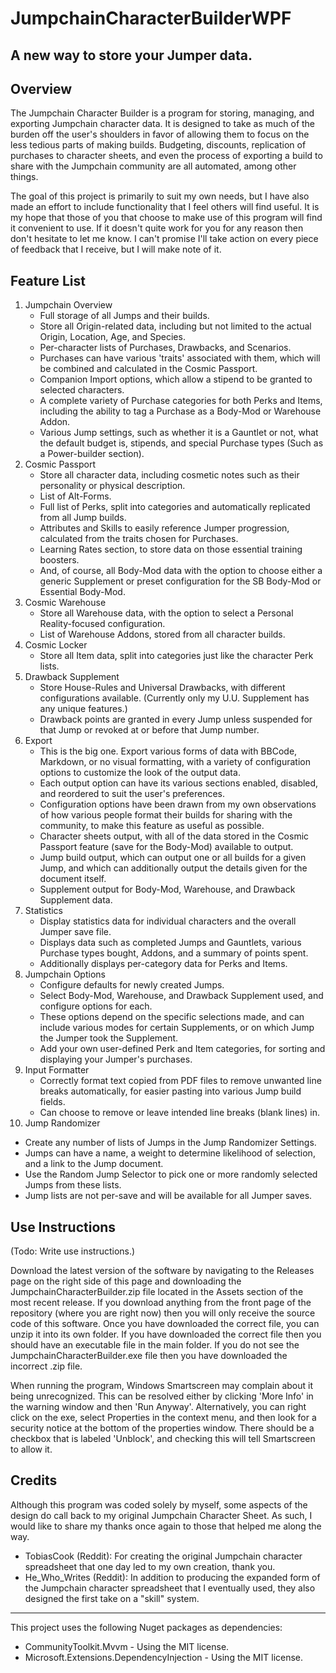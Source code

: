 # JumpchainCharacterBuilderWPF
## A new way to store your Jumper data.

## Overview
The Jumpchain Character Builder is a program for storing, managing, and exporting Jumpchain character data. It is designed to take as much of the burden off the user's shoulders in favor of allowing them to focus on the less tedious parts of making builds. Budgeting, discounts, replication of purchases to character sheets, and even the process of exporting a build to share with the Jumpchain community are all automated, among other things.

The goal of this project is primarily to suit my own needs, but I have also made an effort to include functionality that I feel others will find useful. It is my hope that those of you that choose to make use of this program will find it convenient to use. If it doesn't quite work for you for any reason then don't hesitate to let me know. I can't promise I'll take action on every piece of feedback that I receive, but I will make note of it.


## Feature List
1. Jumpchain Overview
   - Full storage of all Jumps and their builds.
   - Store all Origin-related data, including but not limited to the actual Origin, Location, Age, and Species.
   - Per-character lists of Purchases, Drawbacks, and Scenarios.
   - Purchases can have various 'traits' associated with them, which will be combined and calculated in the Cosmic Passport.
   - Companion Import options, which allow a stipend to be granted to selected characters.
   - A complete variety of Purchase categories for both Perks and Items, including the ability to tag a Purchase as a Body-Mod or Warehouse Addon.
   - Various Jump settings, such as whether it is a Gauntlet or not, what the default budget is, stipends, and special Purchase types (Such as a Power-builder section).
2. Cosmic Passport
   - Store all character data, including cosmetic notes such as their personality or physical description.
   - List of Alt-Forms.
   - Full list of Perks, split into categories and automatically replicated from all Jump builds.
   - Attributes and Skills to easily reference Jumper progression, calculated from the traits chosen for Purchases.
   - Learning Rates section, to store data on those essential training boosters.
   - And, of course, all Body-Mod data with the option to choose either a generic Supplement or preset configuration for the SB Body-Mod or Essential Body-Mod.
3. Cosmic Warehouse
   - Store all Warehouse data, with the option to select a Personal Reality-focused configuration.
   - List of Warehouse Addons, stored from all character builds.
4. Cosmic Locker
   - Store all Item data, split into categories just like the character Perk lists.
5. Drawback Supplement
   - Store House-Rules and Universal Drawbacks, with different configurations available. (Currently only my U.U. Supplement has any unique features.)
   - Drawback points are granted in every Jump unless suspended for that Jump or revoked at or before that Jump number.
6. Export
   - This is the big one. Export various forms of data with BBCode, Markdown, or no visual formatting, with a variety of configuration options to customize the look of the output data.
   - Each output option can have its various sections enabled, disabled, and reordered to suit the user's preferences.
   - Configuration options have been drawn from my own observations of how various people format their builds for sharing with the community, to make this feature as useful as possible.
   - Character sheets output, with all of the data stored in the Cosmic Passport feature (save for the Body-Mod) available to output.
   - Jump build output, which can output one or all builds for a given Jump, and which can additionally output the details given for the document itself.
   - Supplement output for Body-Mod, Warehouse, and Drawback Supplement data.
7. Statistics
   - Display statistics data for individual characters and the overall Jumper save file.
   - Displays data such as completed Jumps and Gauntlets, various Purchase types bought, Addons, and a summary of points spent.
   - Additionally displays per-category data for Perks and Items.
8. Jumpchain Options
   - Configure defaults for newly created Jumps. 
   - Select Body-Mod, Warehouse, and Drawback Supplement used, and configure options for each. 
   - These options depend on the specific selections made, and can include various modes for certain Supplements, or on which Jump the Jumper took the Supplement.
   - Add your own user-defined Perk and Item categories, for sorting and displaying your Jumper's purchases.
9. Input Formatter
   - Correctly format text copied from PDF files to remove unwanted line breaks automatically, for easier pasting into various Jump build fields.
   - Can choose to remove or leave intended line breaks (blank lines) in.
10. Jump Randomizer
   - Create any number of lists of Jumps in the Jump Randomizer Settings.
   - Jumps can have a name, a weight to determine likelihood of selection, and a link to the Jump document.
   - Use the Random Jump Selector to pick one or more randomly selected Jumps from these lists.
   - Jump lists are not per-save and will be available for all Jumper saves.


## Use Instructions
(Todo: Write use instructions.)

Download the latest version of the software by navigating to the Releases page on the right side of this page and downloading the JumpchainCharacterBuilder.zip file located in the Assets section of the most recent release. If you download anything from the front page of the repository (where you are right now) then you will only receive the source code of this software. Once you have downloaded the correct file, you can unzip it into its own folder. If you have downloaded the correct file then you should have an executable file in the main folder. If you do not see the JumpchainCharacterBuilder.exe file then you have downloaded the incorrect .zip file.

When running the program, Windows Smartscreen may complain about it being unrecognized. This can be resolved either by clicking 'More Info' in the warning window and then 'Run Anyway'. Alternatively, you can right click on the exe, select Properties in the context menu, and then look for a security notice at the bottom of the properties window. There should be a checkbox that is labeled 'Unblock', and checking this will tell Smartscreen to allow it.

## Credits
Although this program was coded solely by myself, some aspects of the design do call back to my original Jumpchain Character Sheet. As such, I would like to share my thanks once again to those that helped me along the way.
- TobiasCook (Reddit): For creating the original Jumpchain character spreadsheet that one day led to my own creation, thank you.
- He_Who_Writes (Reddit): In addition to producing the expanded form of the Jumpchain character spreadsheet that I eventually used, they also designed the first take on a "skill" system.

***

This project uses the following Nuget packages as dependencies:
- CommunityToolkit.Mvvm - Using the MIT license.
- Microsoft.Extensions.DependencyInjection - Using the MIT license.
